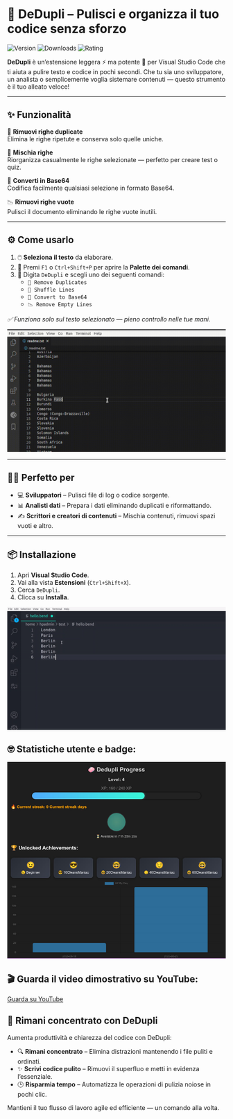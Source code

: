 # 🧹 DeDupli – Pulisci e organizza il tuo codice senza sforzo

![Version](https://badgen.net/badge/version/3.5.9/blue)
![Downloads](https://badgen.net/badge/downloads/4.5k/blue)
![Rating](https://badgen.net/badge/rating/⭐⭐⭐⭐☆/blue)

**DeDupli** è un’estensione leggera ⚡ ma potente 💪 per Visual Studio Code che ti aiuta a pulire testo e codice in pochi secondi. Che tu sia uno sviluppatore, un analista o semplicemente voglia sistemare contenuti — questo strumento è il tuo alleato veloce!

---

## ✨ Funzionalità

🧽 **Rimuovi righe duplicate**  
Elimina le righe ripetute e conserva solo quelle uniche.

🔀 **Mischia righe**  
Riorganizza casualmente le righe selezionate — perfetto per creare test o quiz.

🧾 **Converti in Base64**  
Codifica facilmente qualsiasi selezione in formato Base64.

📉 **Rimuovi righe vuote**  
Pulisci il documento eliminando le righe vuote inutili.

---

## ⚙️ Come usarlo

1. 🖱️ **Seleziona il testo** da elaborare.
2. 🎯 Premi `F1` o `Ctrl+Shift+P` per aprire la **Palette dei comandi**.
3. 💼 Digita `DeDupli` e scegli uno dei seguenti comandi:
   - `🧽 Remove Duplicates`
   - `🔀 Shuffle Lines`
   - `🧾 Convert to Base64`
   - `📉 Remove Empty Lines`

*✅ Funziona solo sul testo selezionato — pieno controllo nelle tue mani.*

[![Estensione Vscode](/translations/demo.gif 'Demo estensione')](https://learnwithyan.com)

---

## 👨‍💻 Perfetto per

- 💻 **Sviluppatori** – Pulisci file di log o codice sorgente.
- 📊 **Analisti dati** – Prepara i dati eliminando duplicati e riformattando.
- ✍️ **Scrittori e creatori di contenuti** – Mischia contenuti, rimuovi spazi vuoti e altro.

---

## 📦 Installazione

1. Apri **Visual Studio Code**.
2. Vai alla vista **Estensioni** (`Ctrl+Shift+X`).
3. Cerca `DeDupli`.
4. Clicca su **Installa**.

[![Estensione Vscode](/translations/demo2.gif 'Demo estensione')](https://learnwithyan.com)

## 🤓 Statistiche utente e badge:
[![Vscode extension](/translations/user-progress.jpg 'User progress')](https://learnwithyan.com)


## 🎬 Guarda il video dimostrativo su YouTube:

[Guarda su YouTube](https://www.youtube.com/watch?v=f9PHCYbTWbc)

## 🧠 Rimani concentrato con DeDupli

Aumenta produttività e chiarezza del codice con DeDupli:

- 🔍 **Rimani concentrato** – Elimina distrazioni mantenendo i file puliti e ordinati.
- ✨ **Scrivi codice pulito** – Rimuovi il superfluo e metti in evidenza l’essenziale.
- 🕒 **Risparmia tempo** – Automatizza le operazioni di pulizia noiose in pochi clic.

Mantieni il tuo flusso di lavoro agile ed efficiente — un comando alla volta.
